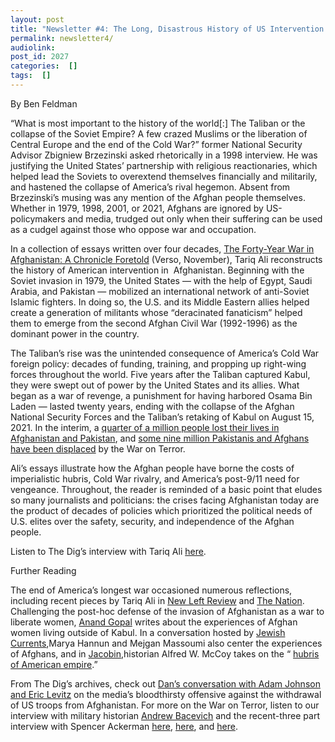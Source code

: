 ```yaml
---
layout: post
title: "Newsletter #4: The Long, Disastrous History of US Intervention in Afghanistan, with Tariq Ali"
permalink: newsletter4/
audiolink: 
post_id: 2027
categories:  []
tags:  []
---
```



By Ben Feldman

“What is most important to the history of the world[:] The Taliban or the collapse of the Soviet Empire? A few crazed Muslims or the liberation of Central Europe and the end of the Cold War?” former National Security Advisor Zbigniew Brzezinski asked rhetorically in a 1998 interview. He was justifying the United States’ partnership with religious reactionaries, which helped lead the Soviets to overextend themselves financially and militarily, and hastened the collapse of America’s rival hegemon. Absent from Brzezinski’s musing was any mention of the Afghan people themselves. Whether in 1979, 1998, 2001, or 2021, Afghans are ignored by US-policymakers and media, trudged out only when their suffering can be used as a cudgel against those who oppose war and occupation.

In a collection of essays written over four decades, 
[The Forty-Year War in Afghanistan: A Chronicle Foretold](https://www.versobooks.com/books/3939-the-forty-year-war-in-afghanistan) (Verso, November), Tariq Ali reconstructs the history of American intervention in  Afghanistan. Beginning with the Soviet invasion in 1979, the United States — with the help of Egypt, Saudi Arabia, and Pakistan — mobilized an international network of anti-Soviet Islamic fighters. In doing so, the U.S. and its Middle Eastern allies helped create a generation of militants whose “deracinated fanaticism” helped them to emerge from the second Afghan Civil War (1992-1996) as the dominant power in the country.

The Taliban’s rise was the unintended consequence of America’s Cold War foreign policy: decades of funding, training, and propping up right-wing forces throughout the world. Five years after the Taliban captured Kabul, they were swept out of power by the United States and its allies. What began as a war of revenge, a punishment for having harbored Osama Bin Laden — lasted twenty years, ending with the collapse of the Afghan National Security Forces and the Taliban’s retaking of Kabul on August 15, 2021. In the interim, a 
[quarter of a million people lost their lives in Afghanistan and Pakistan](https://watson.brown.edu/costsofwar/figures/2021/WarDeathToll), and 
[some nine million Pakistanis and Afghans have been displaced](https://watson.brown.edu/costsofwar/files/cow/imce/papers/2020/Displacement_Vine%20et%20al_Costs%20of%20War%202020%2009%2008.pdf) by the War on Terror.

Ali’s essays illustrate how the Afghan people have borne the costs of imperialistic hubris, Cold War rivalry, and America’s post-9/11 need for vengeance. Throughout, the reader is reminded of a basic point that eludes so many journalists and politicians: the crises facing Afghanistan today are the product of decades of policies which prioritized the political needs of U.S. elites over the safety, security, and independence of the Afghan people.

Listen to
The Dig’s interview with Tariq Ali
[here](https://www.thedigradio.com/podcast/afghanistan-with-tariq-ali).

Further Reading

The end of America’s longest war occasioned numerous reflections, including recent pieces by Tariq Ali in 
[New Left Review](https://newleftreview.org/sidecar/posts/debacle-in-afghanistan) and 
[The Nation](https://www.thenation.com/article/world/9-11-war-terror/). Challenging the post-hoc defense of the invasion of Afghanistan as a war to liberate women, 
[Anand Gopal](https://www.newyorker.com/magazine/2021/09/13/the-other-afghan-women) writes about the experiences of Afghan women living outside of Kabul. In a conversation hosted by 
[Jewish Currents](https://jewishcurrents.org/no-one-wants-to-listen-to-the-afghan-people/),Marya Hannun and Mejgan Massoumi also center the experiences of Afghans, and in 
[Jacobin](https://jacobinmag.com/2021/05/biden-administration-afghanistan-war-withdrawl-opium-us-military),historian Alfred W. McCoy takes on the “
[hubris of American empire](https://jacobinmag.com/2021/05/biden-administration-afghanistan-war-withdrawl-opium-us-military).”

From 
The Dig’s archives, check out 
[Dan’s conversation with Adam Johnson and Eric Levitz](https://www.thedigradio.com/podcast/the-media-war-w-adam-johnson-and-eric-levitz) on the media’s bloodthirsty offensive against the withdrawal of US troops from Afghanistan. For more on the War on Terror, listen to our interview with military historian 
[Andrew Bacevich](https://www.thedigradio.com/podcast/andrew-bacevich-this-is-the-war-that-never-ends) and the recent-three part interview with Spencer Ackerman 
[here](https://www.thedigradio.com/podcast/war-on-terror-w-spencer-ackerman-part-1), 
[here](https://www.thedigradio.com/podcast/war-on-terror-w-spencer-ackerman-part-2), and 
[here](https://www.thedigradio.com/podcast/war-on-terror-w-spencer-ackerman-part-3).

 
